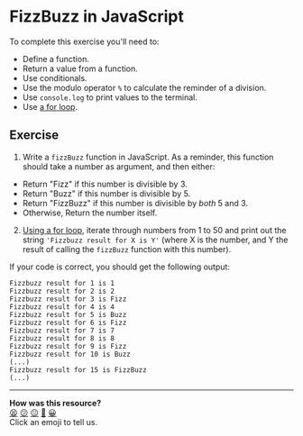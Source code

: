 # FizzBuzz in JavaScript

To complete this exercise you'll need to:
 * Define a function.
 * Return a value from a function.
 * Use conditionals.
 * Use the modulo operator `%` to calculate the reminder of a division.
 * Use `console.log` to print values to the terminal.
 * Use [a for loop](https://developer.mozilla.org/en-US/docs/Web/JavaScript/Guide/Loops_and_iteration).

## Exercise

1. Write a `fizzBuzz` function in JavaScript. As a reminder, this function should take a number as argument, and then either:
  * Return "Fizz" if this number is divisible by 3.
  * Return "Buzz" if this number is divisible by 5.
  * Return "FizzBuzz" if this number is divisible by *both* 5 and 3.
  * Otherwise, Return the number itself.

2. [Using a for loop](https://developer.mozilla.org/en-US/docs/Web/JavaScript/Guide/Loops_and_iteration), iterate through numbers from 1 to 50 and print out the string `'Fizzbuzz result for X is Y'` (where X is the number, and Y the result of calling the `fizzBuzz` function with this number).

If your code is correct, you should get the following output:

```
Fizzbuzz result for 1 is 1
Fizzbuzz result for 2 is 2
Fizzbuzz result for 3 is Fizz
Fizzbuzz result for 4 is 4
Fizzbuzz result for 5 is Buzz
Fizzbuzz result for 6 is Fizz
Fizzbuzz result for 7 is 7
Fizzbuzz result for 8 is 8
Fizzbuzz result for 9 is Fizz
Fizzbuzz result for 10 is Buzz
(...)
Fizzbuzz result for 15 is FizzBuzz
(...)
```


<!-- BEGIN GENERATED SECTION DO NOT EDIT -->

---

**How was this resource?**  
[😫](https://airtable.com/shrUJ3t7KLMqVRFKR?prefill_Repository=makersacademy/javascript-fundamentals&prefill_File=practicals/fizzbuzz/README.md&prefill_Sentiment=😫) [😕](https://airtable.com/shrUJ3t7KLMqVRFKR?prefill_Repository=makersacademy/javascript-fundamentals&prefill_File=practicals/fizzbuzz/README.md&prefill_Sentiment=😕) [😐](https://airtable.com/shrUJ3t7KLMqVRFKR?prefill_Repository=makersacademy/javascript-fundamentals&prefill_File=practicals/fizzbuzz/README.md&prefill_Sentiment=😐) [🙂](https://airtable.com/shrUJ3t7KLMqVRFKR?prefill_Repository=makersacademy/javascript-fundamentals&prefill_File=practicals/fizzbuzz/README.md&prefill_Sentiment=🙂) [😀](https://airtable.com/shrUJ3t7KLMqVRFKR?prefill_Repository=makersacademy/javascript-fundamentals&prefill_File=practicals/fizzbuzz/README.md&prefill_Sentiment=😀)  
Click an emoji to tell us.

<!-- END GENERATED SECTION DO NOT EDIT -->
